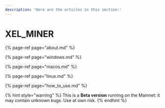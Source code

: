 ```yaml
---
description: 'Here are the articles in this section:'
---
```


# XEL\_MINER

{% page-ref page="about.md" %}

{% page-ref page="windows.md" %}

{% page-ref page="macos.md" %}

{% page-ref page="linux.md" %}

{% page-ref page="how\_to\_use.md" %}

{% hint style="warning" %}
This is a **Beta version** running on the Mainnet: it may contain unknown bugs. Use at own risk.
{% endhint %}

